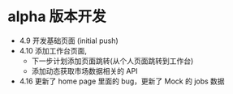 # alpha 版本开发
- 4.9 开发基础页面 (initial push)
- 4.10 添加工作台页面, 
  - 下一步计划添加页面跳转(从个人页面跳转到工作台)
  - 添加动态获取市场数据相关的 API
- 4.16 更新了 home page 里面的 bug，更新了 Mock 的 jobs 数据